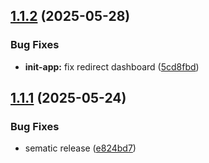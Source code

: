 ## [1.1.2](https://github.com/goekoproject/frontend/compare/v1.1.1...v1.1.2) (2025-05-28)


### Bug Fixes

* **init-app:** fix redirect dashboard ([5cd8fbd](https://github.com/goekoproject/frontend/commit/5cd8fbde7e1f39a17db5653f8349fba99e7e97d2))

## [1.1.1](https://github.com/goekoproject/frontend/compare/v1.1.0...v1.1.1) (2025-05-24)


### Bug Fixes

* sematic release ([e824bd7](https://github.com/goekoproject/frontend/commit/e824bd7bf5033a7428e96ca313e4d8de8dc6e76c))
